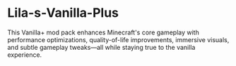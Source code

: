 # Lila-s-Vanilla-Plus
This Vanilla+ mod pack enhances Minecraft's core gameplay with performance optimizations, quality-of-life improvements, immersive visuals, and subtle gameplay tweaks—all while staying true to the vanilla experience.
